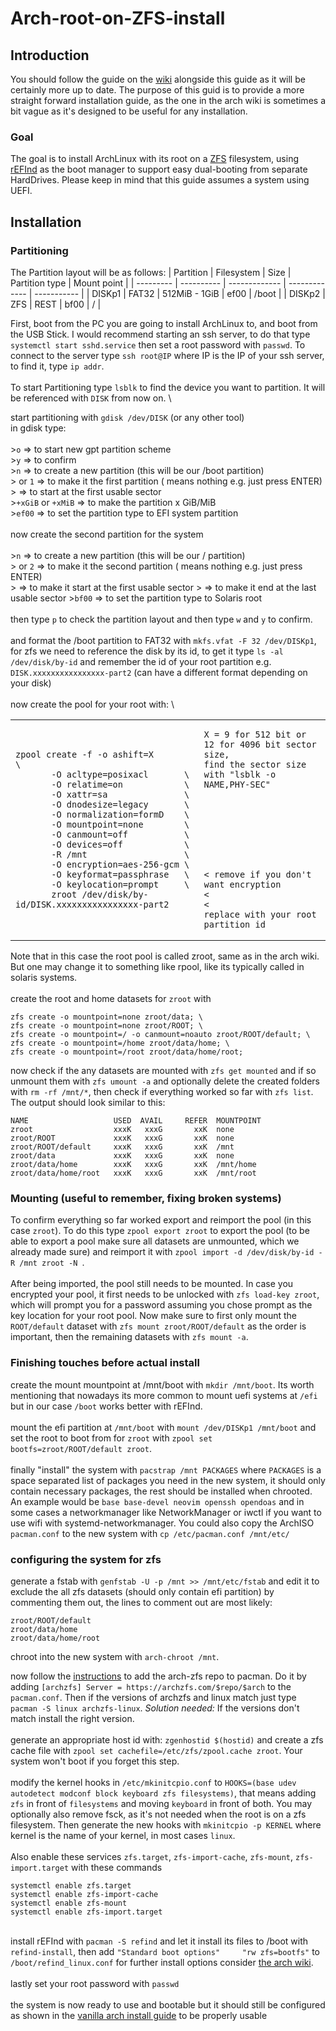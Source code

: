 # Arch-root-on-ZFS-install
## Introduction
You should follow the guide on the [wiki](https://wiki.archlinux.org/title/Install_Arch_Linux_on_ZFS) alongside this guide as it will be certainly more up to date. The purpose of this guid is to provide a more straight forward installation guide, as the one in the arch wiki is sometimes a bit vague as it's designed to be useful for any installation.

### Goal
The goal is to install ArchLinux with its root on a [ZFS](https://wiki.archlinux.org/title/ZFS) filesystem, using [rEFInd](https://wiki.archlinux.org/title/REFInd) as the boot manager to support easy dual-booting from separate HardDrives. Please keep in mind that this guide assumes a system using UEFI.

## Installation
### Partitioning
The Partition layout will be as follows:
| Partition | Filesystem | Size          | Partition type | Mount point |
| --------- | ---------- | ------------- | ------------- | ----------- |
| DISKp1   | FAT32      | 512MiB - 1GiB | ef00          | /boot       |
| DISKp2   | ZFS        | REST          | bf00          | /           |

First, boot from the PC you are going to install ArchLinux to, and boot from the USB Stick. I would recommend starting an ssh server, to do that type `systemctl start sshd.service` then set a root password with `passwd`. To connect to the server type `ssh root@IP` where IP is the IP of your ssh server, to find it, type `ip addr`. \
\
To start Partitioning type `lsblk` to find the device you want to partition. It will be referenced with `DISK` from now on. \

start partitioning with `gdisk /dev/DISK` (or any other tool) \
in gdisk type: \
\
\>`o` => to start new gpt partition scheme \
\>`y` => to confirm \
\>`n` => to create a new partition (this will be our /boot partition) \
\>`​` or `1` => to make it the first partition (`​` means nothing e.g. just press ENTER) \
\>`​` => to start at the first usable sector \
\>`+xGiB` or `+xMiB` => to make the partition x GiB/MiB \
\>`ef00` => to set the partition type to EFI system partition \
\
now create the second partition for the system \
\
\>`n` => to create a new partition (this will be our / partition) \
\>`​` or `2` => to make it the second partition (`​` means nothing e.g. just press ENTER) \
\>`​` => to make it start at the first usable sector
\>`​` => to make it end at the last usable sector
\>`bf00` => to set the partition type to Solaris root \
\
then type `p` to check the partition layout and then type `w` and `y` to confirm. \
\
and format the /boot partition to FAT32 with `mkfs.vfat -F 32 /dev/DISKp1`, \
for zfs we need to reference the disk by its id, to get it type `ls -al /dev/disk/by-id` and remember the id of your root partition e.g. `DISK.xxxxxxxxxxxxxxxx-part2` (can have a different format depending on your disk) \
\
now create the pool for your root with: \
<table>
<tr>
<td>
       
```
zpool create -f -o ashift=X         \
       -O acltype=posixacl       \
       -O relatime=on            \
       -O xattr=sa               \
       -O dnodesize=legacy       \
       -O normalization=formD    \
       -O mountpoint=none        \
       -O canmount=off           \
       -O devices=off            \
       -R /mnt                   \
       -O encryption=aes-256-gcm \
       -O keyformat=passphrase   \
       -O keylocation=prompt     \
       zroot /dev/disk/by-id/DISK.xxxxxxxxxxxxxxxx-part2
```

</td>
<td>

```
X = 9 for 512 bit or 12 for 4096 bit sector size, 
find the sector size with "lsblk -o NAME,PHY-SEC"
​
​
​
​
​
​
​
​
< remove if you don't want encryption
<
<
replace with your root partition id
```

</td>
</tr>
</table>

Note that in this case the root pool is called zroot, same as in the arch wiki. But one may change it to something like rpool, like its typically called in solaris systems. \
\
create the root and home datasets for `zroot` with

```
zfs create -o mountpoint=none zroot/data; \
zfs create -o mountpoint=none zroot/ROOT; \
zfs create -o mountpoint=/ -o canmount=noauto zroot/ROOT/default; \
zfs create -o mountpoint=/home zroot/data/home; \
zfs create -o mountpoint=/root zroot/data/home/root;
```

now check if the any datasets are mounted with `zfs get mounted` and if so unmount them with `zfs umount -a` and optionally delete the created folders with `rm -rf /mnt/*`, then check if everything worked so far with `zfs list`. The output should look similar to this:

```
NAME                   USED  AVAIL     REFER  MOUNTPOINT
zroot                  xxxK   xxxG       xxK  none
zroot/ROOT             xxxK   xxxG       xxK  none
zroot/ROOT/default     xxxK   xxxG       xxK  /mnt
zroot/data             xxxK   xxxG       xxK  none
zroot/data/home        xxxK   xxxG       xxK  /mnt/home
zroot/data/home/root   xxxK   xxxG       xxK  /mnt/root
```

### Mounting (useful to remember, fixing broken systems)
To confirm everything so far worked export and reimport the pool (in this case `zroot`). To do this type `zpool export zroot` to export the pool (to be able to export a pool make sure all datasets are unmounted, which we already made sure) and reimport it with `zpool import -d /dev/disk/by-id -R /mnt zroot -N
`. \
\
After being imported, the pool still needs to be mounted. In case you encrypted your pool, it first needs to be unlocked with `zfs load-key zroot`, which will prompt you for a password assuming you chose prompt as the key location for your root pool. Now make sure to first only mount the `ROOT/default` dataset with `zfs mount zroot/ROOT/default` as the order is important, then the remaining datasets with `zfs mount -a`.

### Finishing touches before actual install
create the mount mountpoint at /mnt/boot with `mkdir /mnt/boot`. Its worth mentioning that nowadays its more common to mount uefi systems at `/efi` but in our case `/boot` works better with rEFInd. \
\
mount the efi partition at `/mnt/boot` with `mount /dev/DISKp1 /mnt/boot` and set the root to boot from for `zroot` with `zpool set bootfs=zroot/ROOT/default zroot`. \
\
finally "install" the system with `pacstrap /mnt PACKAGES` where `PACKAGES` is a space separated list of packages you need in the new system, it should only contain necessary packages, the rest should be installed when chrooted. An example would be `base base-devel neovim openssh opendoas` and in some cases a networkmanager like NetworkManager or iwctl if you want to use wifi with systemd-networkmanager. You could also copy the ArchISO `pacman.conf` to the new system with `cp /etc/pacman.conf /mnt/etc/`

### configuring the system for zfs
generate a fstab with `genfstab -U -p /mnt >> /mnt/etc/fstab` and edit it to exclude the all zfs datasets (should only contain efi partition) by commenting them out, the lines to comment out are most likely:
```
zroot/ROOT/default
zroot/data/home
zroot/data/home/root
```
 
chroot into the new system with `arch-chroot /mnt`.

now follow the [instructions](https://github.com/archzfs/archzfs/wiki) to add the arch-zfs repo to pacman. Do it by adding ```[archzfs]
Server = https://archzfs.com/$repo/$arch``` to the `pacman.conf`. Then if the versions of archzfs and linux match just type `pacman -S linux archzfs-linux`. *Solution needed:* If the versions don't match install the right version. \
\
generate an appropriate host id with: `zgenhostid $(hostid)` and create a zfs cache file with `zpool set cachefile=/etc/zfs/zpool.cache zroot`. Your system won't boot if you forget this step. \
\
modify the kernel hooks in `/etc/mkinitcpio.conf` to `HOOKS=(base udev autodetect modconf block keyboard zfs filesystems)`, that means adding `zfs` in front of `filesystems` and moving `keyboard` in front of both. You may optionally also remove fsck, as it's not needed when the root is on a zfs filesystem. Then generate the new hooks with `mkinitcpio -p KERNEL` where kernel is the name of your kernel, in most cases `linux`. \
\
Also enable these services `zfs.target`, `zfs-import-cache`, `zfs-mount`, `zfs-import.target` with these commands
```
systemctl enable zfs.target
systemctl enable zfs-import-cache
systemctl enable zfs-mount
systemctl enable zfs-import.target
```
\
install rEFInd with `pacman -S refind` and let it install its files to /boot with `refind-install`, then add `"Standard boot options"     "rw zfs=bootfs"` to `/boot/refind_linux.conf` for further install options consider [the arch wiki](https://wiki.archlinux.org/title/REFInd). \
\
lastly set your root password with `passwd` \
\
the system is now ready to use and bootable but it should still be configured as shown in the [vanilla arch install guide](https://wiki.archlinux.org/title/installation_guide#Time_zone) to be properly usable
